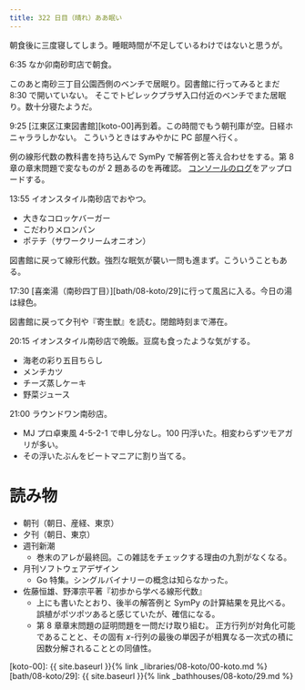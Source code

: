 ```yaml
---
title: 322 日目（晴れ）ああ眠い
---
```


朝食後に三度寝してしまう。睡眠時間が不足しているわけではないと思うが。

6:35 なか卯南砂町店で朝食。

このあと南砂三丁目公園西側のベンチで居眠り。図書館に行ってみるとまだ 8:30 で開いていない。
そこでトピレックプラザ入口付近のベンチでまた居眠り。数十分寝たようだ。

9:25 [江東区江東図書館][koto-00]再到着。この時間でもう朝刊庫が空。日経ホニャララしかない。
こういうときはすみやかに PC 部屋へ行く。

例の線形代数の教科書を持ち込んで SymPy で解答例と答え合わせをする。第 8 章の章末問題で変なものが 2 題あるのを再確認。
[コンソールのログ](https://gist.github.com/showa-yojyo/a31f4e958ff5bfbec72681356a4ed80f)をアップロードする。

13:55 イオンスタイル南砂店でおやつ。
* 大きなコロッケバーガー
* こだわりメロンパン
* ポテチ（サワークリームオニオン）

図書館に戻って線形代数。強烈な眠気が襲い一問も進まず。こういうこともある。

17:30 [喜楽湯（南砂四丁目）][bath/08-koto/29]に行って風呂に入る。今日の湯は緑色。

図書館に戻って夕刊や『寄生獣』を読む。閉館時刻まで滞在。

20:15 イオンスタイル南砂店で晩飯。豆腐も食ったような気がする。
* 海老の彩り五目ちらし
* メンチカツ
* チーズ蒸しケーキ
* 野菜ジュース

21:00 ラウンドワン南砂店。
* MJ プロ卓東風 4-5-2-1 で申し分なし。100 円浮いた。相変わらずツモアガリが多い。
* その浮いたぶんをビートマニアに割り当てる。

# 読み物

* 朝刊（朝日、産経、東京）
* 夕刊（朝日、東京）
* 週刊新潮
  * 巻末のアレが最終回。この雑誌をチェックする理由の九割がなくなる。
* 月刊ソフトウェアデザイン
  * Go 特集。シングルバイナリーの概念は知らなかった。
* 佐藤恒雄、野澤宗平著『初歩から学べる線形代数』
  * 上にも書いたとおり、後半の解答例と SymPy の計算結果を見比べる。
    誤植がポツポツあると感じていたが、確信になる。
  * 第 8 章章末問題の証明問題を一問だけ取り組む。
    正方行列が対角化可能であることと、その固有 $x$-行列の最後の単因子が相異なる一次式の積に因数分解されることとの同値性。

[koto-00]: {{ site.baseurl }}{% link _libraries/08-koto/00-koto.md %}
[bath/08-koto/29]: {{ site.baseurl }}{% link _bathhouses/08-koto/29.md %}
